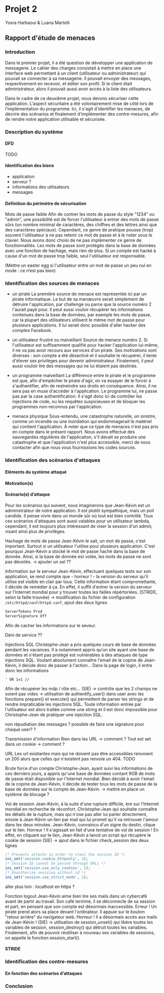 # Projet 2 

Yosra Harbaoui & Luana Martelli

## Rapport d'étude de menaces

### Introduction

Dans le premier projet, il a été question de développer une application de messagerie. Le cahier des charges consistait à mettre en place une interface web permettant à un client (utilisateur ou administrateur) qui pouvait se connecter à sa messagerie. Il pouvait envoyer des messages, respectivement en recevoir, et éditer son profil. Si le client était administrateur, alors il pouvait aussi avoir accès à la liste des utilisateurs. 

Dans le cadre de ce deuxième projet, nous devons sécuriser cette application. L'aspect sécuritaire a été volontairement mise de côté lors de l'implémentation du programme. Ici, il s'agit d'identifier les menaces, de décrire des scénarios et finalement d'implémenter des contre-mesures, afin de rendre notre application utilisable et sécurisée.


### Description du système

#### DFD

TODO

#### Identification des biens

- application
- serveur ? 
- informations des utilisateurs 
- messages 

#### Définition du périmètre de sécurisation

Mots de passe faible
Afin de contrer les mots de passe du style "1234" ou "admin", une possibilité est de forcer l'utilisateur à entrer des mots de passe sûrs (un nombre minimal de caractères, des chiffres et des lettres ainsi que des caractères spéciaux). Cependant, ce genre de pratique pousse (trop) souvent l'utilisateur à ne pas retenir ce mot de passe et à le noter sous le clavier. Nous avons donc choisi de ne pas implémenter ce genre de fonctionnalités. Les mots de passe sont protégés dans la base de données avec une fonction de hachage, mais rien de plus. Si un compte est hacké à cause d'un mot de passe trop faible, seul l'utilisateur est responsable. 

(Mettre un easter egg si l'utilisateur entre un mot de passe un peu nul en mode : ce n’est pas bien)

### Identification des sources de menaces

- un pirate 
	La première source de menace est représentée ici par un pirate informatique. Le but de sa manœuvre serait simplement de détruire l'application, par challenge ou parce que la source numéro 2 l'aurait payé pour. Il peut aussi vouloir récupérer les informations contenues dans la base de données, par exemple les mots de passe, car la plupart des utilisateurs utilisent le même mot de passe pour plusieurs applications. Il lui serait donc possible d'aller hacker des comptes Facebook. 

- un utilisateur frustré ou malveillant 
	Source de menace numéro 2. Si l'utilisateur est suffisamment qualifié pour hacker l'application lui-même, il ne va pas avoir recours aux services d'un pirate. Ses motivations sont diverses : son compte a été désactivé et il souhaite le récupérer, il tente d'élever ses privilèges pour devenir administrateur. Finalement, il peut aussi vouloir lire des messages qui ne lui étaient pas destinés.

- un programme malveillant 
	La différence entre le pirate et le programme est que, afin d'empêcher le pirate d'agir, on va essayer de le forcer à s'authentifier, afin de restreindre ses droits en conséquence. Ainsi, il ne sera pas en muse d'accéder à l'application. Le programme lui, ne passe pas par la case authentification. Il s'agit donc ici de contrôler les injections de code, ou les requêtes suspicieuses et de bloquer les programmes non-reconnus par l'application. 

- menace physique 
	Sous-entendu, une catastrophe naturelle, un sinistre, comme un incendie ou une inondation qui endommagerait le matériel qui contient l'application. À noter que ce type de menaces n'est pas pris en compte dans le présent rapport. Nous avons effectué des sauvegardes régulières de l'application, s'il devait se produire une catastrophe et que l'application n'est plus accessible, merci de nous contacter afin que nous vous fournissions les codes sources. 


### Identification des scénarios d'attaques

#### Eléments du système attaqué
#### Motivation(s)


#### Scénario(s) d’attaque

Pour les scénarios qui suivent, nous imaginerons que Jean-Kévin est un administrateur de notre application. Il est plutôt sympathique, mais un poil candide. Il pense vivre dans un monde sûr où tout est bien contrôlé. Tous ces scénarios d'attaques sont aussi valables pour un utilisateur lambda, cependant, il est toujours plus intéressant de viser la session d'un admin, visant ainsi plus de privilèges. 


Hachage de mots de passe
Jean-Kévin le sait, un mot de passe, c'est important. Surtout si un utilisateur l'utilise pour plusieurs application. C'est pourquoi Jean-Kévin a stocké le mot de passe haché dans la base de donnée. Ainsi, si la base de donnée est volée, les mots de passe ne sont pas dévoilés.
-> ajouter un sel ??

Information sur le serveur 
Jean-Kévin, effectuant quelques tests sur son application, se rend compte que - horreur ! - la version du serveur qu'il utilise est visible en clair par tous. Cette information étant compromettante, il décide de remédier à ça. En effet, il suffit d'entrer la version du serveur sur l'Internet mondial pour y trouver toutes les failles répértoriées. (STRIDE, selon la faille trouvée)
-> modification du fichier de configuration `/etc/httpd/conf/httpd.conf`, ajout des deux lignes
```bash
ServerTokens Prod
ServerSignature Off
```
Afin de cacher les informations sur le seveur. 

Déni de service ?? 

Injections SQL 
Christophe-Jean a pris quelques cours de base de données pendant les vacances. Il a notamment appris qu’un site ayant une base de données et n'étant pas protégé est vulnérables à des attaques de type injections SQL. Voulant absolument connaître l'email de la copine de Jean-Kévin, il décide donc de passer à l'action... Dans la page de login, il entre donc les informations
```
' OR 1=1 //
```
Afin de récupérer les mdp / rôle etc... (SIE)
-> contrôle que les 2 champs ne soient pas vides
-> utilisation de authentify_user() dans user avec les fonctions prepare() et execute() qui permettent de parser les strings et de rendre impraticable les injections SQL. Toute information entrée par l'utilisateur est alors traitée comme une string et il est donc impossible pour Christophe-Jean de pratiquer une injection SQL.

non répudiation des messages ? 
possible de faire une signature pour chaque user? ?


Transmission d'information
Rien dans les URL -> comment ? 
Tout est set dans un cookie -> comment ? 


URL
Les url existantes mais qui ne doivent pas être accessibles renvoient un 200 alors que celles qui n'existent pas renvoie un 404. TODO

Brute force d'un compte
Christophe-Jean, ayant suivi les informations de ces derniers jours, a appris qu'une base de données contant 9GB de mots de passe était disponible sur l'Internet mondial. Bien décidé à avoir l'email de la copine de Jean-Kévin, il décide de tester tous les mots de passe de la base de données sur le compte de Jean-Kévin. 
-> mettre en place un système de blocage ? 


Vol de session
Jean-Kévin, à la suite d'une rupture difficile, ère sur l'Internet mondial en recherche de réconfort. Christophe-Jean qui souhaite connaître les détails de la rupture, mais qui n'ose pas aller lui parler directement, envoie à Jean-Kévin un lien par mail qui lui promet qu'il va retrouver l'amour dans les deux minutes. Jean-Kévin, convaincu d'un signe du destin, clique sur le lien. Horreur ! Il s'agissait en fait d'une tentative de vol de session ! En effet, en cliquant sur le lien, Jean-Kévin a lancé un script qui récupère le cookie de session (SIE)
-> ajout dans le fichier check_session des deux lignes 
```php
/* Prevents attacks in order to steal the session ID */
ini_set('session.cookie_httponly', 1);
/* Session ID cannot be passed through URLs */
ini_set('session.use_only_cookies', 1);
/* Unauthorize sesssion without id */
ini_set('session.use_strict_mode', 1);
```
aller plus loin : localhost en https ? 
	
Fonction logout 
Jean-Kévin aime bien lire ses mails dans un cybercafé avant de partir au travail. Son café terminé, il se déconnecte de sa session et part, en pensant que son compte est désormais inaccessible. Erreur ! Un pirate prend alors sa place devant l'ordinateur. Il appuie sur le bouton "retour arrière" du navigateur web. Horreur ! Il a désormais accès aux mails de Jean-Kévin ! (SIE)
-> utilisation de session_unset() qui libère toutes les variables de session, session_destroy() qui détruit toutes les variables. Finalement, afin de pouvoir réutiliser à nouveau ses variables de sessions, on appelle la fonction session_start().

#### STRIDE

### Identification des contre-mesures
#### En fonction des scénarios d’attaques

### Conclusion
